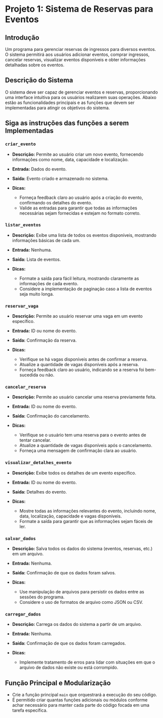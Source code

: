 # Projeto 1: Sistema de Reservas para Eventos

## Introdução

Um programa para gerenciar reservas de ingressos para diversos eventos. O sistema permitirá aos usuários adicionar eventos, comprar ingressos, cancelar reservas, visualizar eventos disponíveis e obter informações detalhadas sobre os eventos.

## Descrição do Sistema

O sistema deve ser capaz de gerenciar eventos e reservas, proporcionando uma interface intuitiva para os usuários realizarem suas operações. Abaixo estão as funcionalidades principais e as funções que devem ser implementadas para atingir os objetivos do sistema.

## Siga as instruções das funções a serem Implementadas

### `criar_evento`

- **Descrição:** Permite ao usuário criar um novo evento, fornecendo informações como nome, data, capacidade e localização.
- **Entrada:** Dados do evento.
- **Saída:** Evento criado e armazenado no sistema.
- **Dicas:**

  - Forneça feedback claro ao usuário após a criação do evento, confirmando os detalhes do evento.
  - Valide as entradas para garantir que todas as informações necessárias sejam fornecidas e estejam no formato correto.

### `listar_eventos`

- **Descrição:** Exibe uma lista de todos os eventos disponíveis, mostrando informações básicas de cada um.
- **Entrada:** Nenhuma.
- **Saída:** Lista de eventos.
- **Dicas:**

  - Formate a saída para fácil leitura, mostrando claramente as informações de cada evento.
  - Considere a implementação de paginação caso a lista de eventos seja muito longa.

### `reservar_vaga`

- **Descrição:** Permite ao usuário reservar uma vaga em um evento específico.
- **Entrada:** ID ou nome do evento.
- **Saída:** Confirmação da reserva.
- **Dicas:**

  - Verifique se há vagas disponíveis antes de confirmar a reserva.
  - Atualize a quantidade de vagas disponíveis após a reserva.
  - Forneça feedback claro ao usuário, indicando se a reserva foi bem-sucedida ou não.

### `cancelar_reserva`

- **Descrição:** Permite ao usuário cancelar uma reserva previamente feita.
- **Entrada:** ID ou nome do evento.
- **Saída:** Confirmação do cancelamento.
- **Dicas:**

  - Verifique se o usuário tem uma reserva para o evento antes de tentar cancelar.
  - Atualize a quantidade de vagas disponíveis após o cancelamento.
  - Forneça uma mensagem de confirmação clara ao usuário.

### `visualizar_detalhes_evento`

- **Descrição:** Exibe todos os detalhes de um evento específico.
- **Entrada:** ID ou nome do evento.
- **Saída:** Detalhes do evento.
- **Dicas:**

  - Mostre todas as informações relevantes do evento, incluindo nome, data, localização, capacidade e vagas disponíveis.
  - Formate a saída para garantir que as informações sejam fáceis de ler.

### `salvar_dados`

- **Descrição:** Salva todos os dados do sistema (eventos, reservas, etc.) em um arquivo.
- **Entrada:** Nenhuma.
- **Saída:** Confirmação de que os dados foram salvos.
- **Dicas:**

  - Use manipulação de arquivos para persistir os dados entre as sessões do programa.
  - Considere o uso de formatos de arquivo como JSON ou CSV.

### `carregar_dados`

- **Descrição:** Carrega os dados do sistema a partir de um arquivo.
- **Entrada:** Nenhuma.
- **Saída:** Confirmação de que os dados foram carregados.
- **Dicas:**

  - Implemente tratamento de erros para lidar com situações em que o arquivo de dados não existe ou está corrompido.

## **Função Principal e Modularização**

- Crie a função principal `main` que orquestrará a execução do seu código.
- É permitido criar quantas funções adicionais ou módulos conforme achar necessário para manter cada parte do código focada em uma tarefa específica.